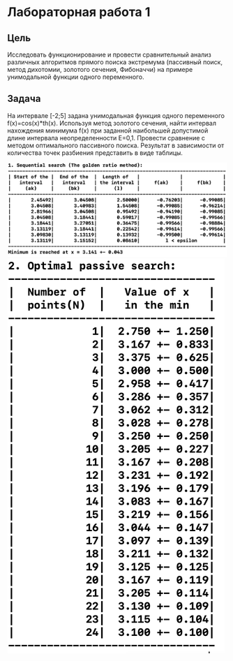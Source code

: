 # Лабораторная работа 1

## Цель
Исследовать функционирование и провести сравнительный анализ различных алгоритмов прямого поиска экстремума (пассивный поиск, метод дихотомии, золотого сечения, Фибоначчи) на примере унимодальной функции одного переменного.

## Задача
На интервале [-2;5] задана унимодальная функция одного переменного f(x)=cos(x)*th(x). Используя метод золотого сечения, найти интервал нахождения минимума f(x) при заданной наибольшей допустимой длине интервала неопределенности Е=0,1. Провести сравнение с методом оптимального пассивного поиска. Результат в зависимости от количества точек разбиения представить в виде таблицы.

![Метод золотого сечения](https://github.com/callmemiya/Tsisa_1/blob/master/table1.png)
![Метод пассивного поиска](https://github.com/callmemiya/Tsisa_1/blob/master/table2.png)
